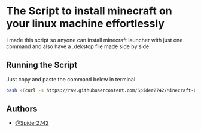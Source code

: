 
# The Script to install minecraft on your linux machine effortlessly

I made this script so anyone can install minecraft launcher with just one command and also have a .dekstop file made side by side


## Running the Script

Just copy and paste the command below in terminal

```bash
bash <(curl -s https://raw.githubusercontent.com/Spider2742/Minecraft-Launcher-installer-script-for-linux-all-distros-/refs/heads/main/installer.sh)
```
## Authors

- [@Spider2742](https://www.github.com/Spider2742)

